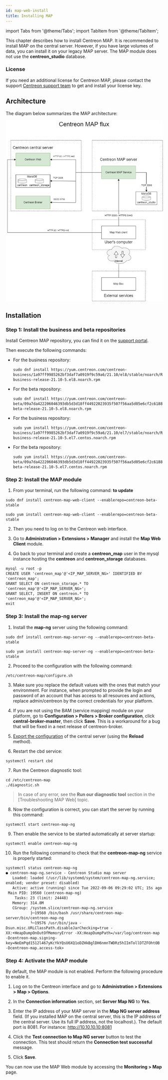 ```yaml
---
id: map-web-install
title: Installing MAP
---
```

import Tabs from '@theme/Tabs';
import TabItem from '@theme/TabItem';

This chapter describes how to install Centreon MAP. It is recommended to install MAP on the central server. However, if you have large volumes of data, you can install it on your legacy MAP server. The MAP module does not use the **centreon_studio** database.

### License

If you need an additional license for Centreon MAP, please contact the support [Centreon support
team](https://centreon.force.com/) to get and install your license key.

## Architecture

The diagram below summarizes the MAP architecture:

![image](../assets/graph-views/ng/map-web-schema.png)

## Installation

### Step 1: Install the business and beta repositories

Install Centreon MAP repository, you can find it on the
[support portal](https://support.centreon.com/s/repositories).

Then execute the following commands:

<Tabs groupId="sync">
<TabItem value="Alma / RHEL / Oracle Linux 8" label="Alma / RHEL / Oracle Linux 8">

  - For the business repository:

    ```shell
    sudo dnf install https://yum.centreon.com/centreon-business/1a97ff9985262bf3daf7a0919f9c59a6/21.10/el8/stable/noarch/RPMS/centreon-business-release-21.10-5.el8.noarch.rpm
    ```

  - For the beta repository:

    ```shell
    sudo dnf install https://yum.centreon.com/centreon-beta/09a7da422206046393db5d3d18ff44922023935f507f56aa5d05e6cf2c618844/21.10/el8/stable/noarch/RPMS/centreon-beta-release-21.10-5.el8.noarch.rpm
    ```

</TabItem>
<TabItem value="CentOS 7" label="CentOS 7">

  - For the business repository:

    ```shell
    sudo yum install https://yum.centreon.com/centreon-business/1a97ff9985262bf3daf7a0919f9c59a6/21.10/el7/stable/noarch/RPMS/centreon-business-release-21.10-5.el7.centos.noarch.rpm
    ```

  - For the beta repository:

    ```shell
    sudo yum install https://yum.centreon.com/centreon-beta/09a7da422206046393db5d3d18ff44922023935f507f56aa5d05e6cf2c618844/21.10/el7/stable/noarch/RPMS/centreon-beta-release-21.10-5.el7.centos.noarch.rpm
    ```

</TabItem>
</Tabs>

### Step 2: Install the MAP module

1. From your terminal, run the following command: **to update**

  <Tabs groupId="sync">
  <TabItem value="Alma / RHEL / Oracle Linux 8" label="Alma / RHEL / Oracle Linux 8">

  ```shell
  sudo dnf install centreon-map-web-client --enablerepo=centreon-beta-stable
  ```

  </TabItem>
  <TabItem value="CentOS 7" label="CentOS 7">

  ```shell
  sudo yum install centreon-map-web-client --enablerepo=centreon-beta-stable
  ```

  </TabItem>
  </Tabs>

2. Then you need to log on to the Centreon web interface.

3. Go to **Administration > Extensions > Manager** and install the **Map Web Client** module.

4. Go back to your terminal and create a **centreon_map** user in the mysql instance hosting the **centreon** and **centreon_storage** databases.

  ```shell
  mysql -u root -p
  CREATE USER 'centreon_map'@'<IP_MAP_SERVER_NG>' IDENTIFIED BY 'centreon_map';
  GRANT SELECT ON centreon_storage.* TO 'centreon_map'@'<IP_MAP_SERVER_NG>';
  GRANT SELECT, INSERT ON centreon.* TO 'centreon_map'@'<IP_MAP_SERVER_NG>';
  exit
  ```

### Step 3: Install the map-ng server

1. Install the **map-ng** server using the following command:

  <Tabs groupId="sync">
  <TabItem value="Alma / RHEL / Oracle Linux 8" label="Alma / RHEL / Oracle Linux 8">

  ```shell
  sudo dnf install centreon-map-server-ng --enablerepo=centreon-beta-stable
  ```

  </TabItem>
  <TabItem value="CentOS 7" label="CentOS 7">

  ```shell
  sudo yum install centreon-map-server-ng --enablerepo=centreon-beta-stable
  ```

  </TabItem>
  </Tabs>

2. Proceed to the configuration with the following command:

  ```shell
  /etc/centreon-map/configure.sh
  ```

3. Make sure you replace the default values with the ones that match your environment. For instance, when prompted to provide the login and password of an account that has access to all resources and actions, replace admin/centreon by the correct credentials for your platform.

4. If you are not using the BAM (service mapping) module on your platform, go to **Configuration > Pollers > Broker configuration**, click **central-broker-master**, then click **Save**. This is a workaround for a bug that will be fixed in a next release of centreon-broker.

5. [Export the configuration](../monitoring/monitoring-servers/deploying-a-configuration.md) of the central server (using the **Reload** method).

6. Restart the cbd service:

  ```shell
  systemctl restart cbd
  ```

7. Run the Centreon diagnostic tool:

  ```shell
  cd /etc/centreon-map
  ./diagnostic.sh
  ```

  > In case of any error, see the **Run our diagnostic tool** section in the [Troubleshooting MAP Web] topic.

8. Now the configuration is correct, you can start the server by running this command:

  ```shell
  systemctl start centreon-map-ng
  ```

9. Then enable the service to be started automatically at server startup:

  ```shell
  systemctl enable centreon-map-ng
  ```

10. Run the following command to check that the **centreon-map-ng** service is properly started:

  ```shell
  systemctl status centreon-map-ng
  ● centreon-map-ng.service - Centreon Studio map server
     Loaded: loaded (/usr/lib/systemd/system/centreon-map-ng.service; enabled; vendor preset: disabled)
     Active: active (running) since Tue 2022-09-06 09:29:02 UTC; 15s ago
   Main PID: 19560 (centreon-map-ng)
      Tasks: 23 (limit: 24448)
     Memory: 314.8M
     CGroup: /system.slice/centreon-map-ng.service
             ├─19560 /bin/bash /usr/share/centreon-map-server/bin/centreon-map-ng
             └─19576 /usr/bin/java -Dsun.misc.URLClassPath.disableJarChecking=true -XX:+HeapDumpOnOutOfMemoryError -XX:HeapDumpPath=/var/log/centreon-map -Dcentreon-map.signing-key=NeEmPqd1512l467yKcYkYQsU6XQ1oDZHkBglDH6nmnTWDRz5hIImTollDTZFOhtOB -Dcentreon-map.access-tok>
  ```



### Step 4: Activate the MAP module

By default, the MAP module is not enabled. Perform the following procedure to enable it.

1. Log on to the Centreon interface and go to **Administration > Extensions > Map > Options**.

2. In the **Connection information** section, set **Server Map NG** to **Yes**.

3. Enter the IP address of your MAP server in the **Map NG server address** field. (If you installed MAP on the central server, this is the IP address of the central server. Use its full IP address, not the localhost.). The default port is 8081. For instance: http://10.10.10.10:8081

4. Click the **Test connection to Map NG server** button to test the connection. This test should return the **Connection test successful** message.

5. Click **Save**.

You can now use the MAP Web module by accessing the **Monitoring > Map** page.
